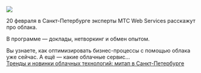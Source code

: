 <!--2025-02-17 12:01:00-->
<div class="yb">
  <div class="rss smaller1 habr"><img src="https://habrastorage.org/getpro/habr/upload_files/19c/397/452/19c3974524e9f1f1ed40881b857e3cc6.jpg" /><p>20 февраля в Санкт-Петербурге эксперты MTC Web Services расскажут про облака.</p><p>В программе — доклады, нетворкинг и обмен опытом.</p><p>Вы&nbsp;узнаете, как оптимизировать бизнес-процессы с&nbsp;помощью облака уже сейчас. А&nbsp;ещё&nbsp;— какие облачные сервис... <br><a class="light" href="https://habr.com/ru/companies/mws/news/883238/?utm_source=habrahabr&utm_medium=rss&utm_campaign=883238">Тренды и новинки облачных технологий: митап в Санкт-Петербурге</a></div>
</div>
